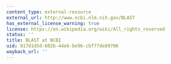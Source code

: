 ```yaml
---
content_type: external-resource
external_url: http://www.ncbi.nlm.nih.gov/BLAST
has_external_license_warning: true
license: https://en.wikipedia.org/wiki/All_rights_reserved
status: ''
title: BLAST at NCBI
uid: 917d1d5d-602b-44e6-be96-cbf77de89706
wayback_url: ''
---
```

